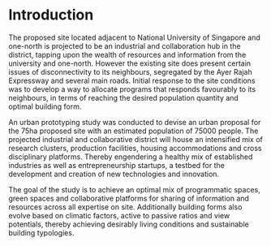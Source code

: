 # Introduction

The proposed site located adjacent to National University of Singapore and one-north is projected to be an industrial and collaboration hub in the district, tapping upon the wealth of resources and information from the university and one-north. However the existing site does present certain issues of disconnectivity to its neighbours, segregated by the Ayer Rajah Expressway and several main roads. Initial response to the site conditions was to develop a way to allocate programs that responds favourably to its neighbours, in terms of reaching the desired population quantity and optimal building form.

An urban prototyping study was conducted to devise an urban proposal for the 75ha proposed site with an estimated population of 75000 people. The projected industrial and collaborative district will house an intensified mix of research clusters, production facilities, housing accommodations and cross disciplinary platforms. Thereby engendering a healthy mix of established industries as well as entrepreneurship startups, a testbed for the development and creation of new technologies and innovation.

The goal of the study is to achieve an optimal mix of programmatic spaces, green spaces and collaborative platforms for sharing of information and resources across all expertise on site. Additionally building forms also evolve based on climatic factors, active to passive ratios and view potentials, thereby achieving desirably living conditions and sustainable building typologies.







